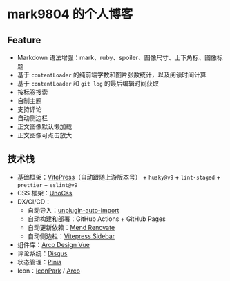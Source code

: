 # mark9804 的个人博客

## Feature

- Markdown 语法增强：mark、ruby、spoiler、图像尺寸、上下角标、图像标题
- 基于 `contentLoader` 的纯前端字数和图片张数统计，以及阅读时间计算
- 基于 `contentLoader` 和 `git log` 的最后编辑时间获取
- 按标签搜索
- 自制主题
- 支持评论
- 自动侧边栏
- 正文图像默认懒加载
- 正文图像可点击放大

## 技术栈

- 基础框架：[VitePress](https://vitepress.vuejs.org/)（自动跟随上游版本号） + `husky@v9` + `lint-staged` + `prettier` + `eslint@v9`
- CSS 框架：[UnoCss](https://unocss.dev/)
- DX/CI/CD：
  - 自动导入：[unplugin-auto-import](https://github.com/unplugin/unplugin-auto-import#readme)
  - 自动构建和部署：GitHub Actions + GitHub Pages
  - 自动更新依赖：[Mend Renovate](https://www.mend.io/renovate-free/)
  - 自动侧边栏：[Vitepress Sidebar](https://vitepress-sidebar.jooy2.com)
- 组件库：[Arco Design Vue](https://arco.design/vue/)
- 评论系统：[Disqus](https://disqus.com/)
- 状态管理：[Pinia](https://pinia.vuejs.org/)
- Icon：[IconPark](https://iconpark.bytedance.com/) / [Arco](https://arco.design/vue/component/icon)
